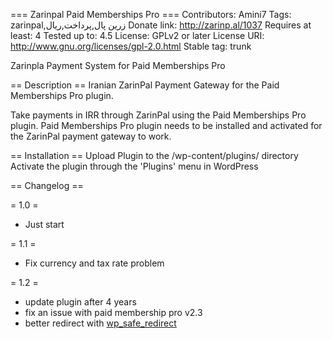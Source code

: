 === Zarinpal Paid Memberships Pro ===
Contributors: Amini7
Tags: zarinpal,زرین پال,پرداخت,ریال
Donate link: http://zarinp.al/1037
Requires at least: 4
Tested up to: 4.5
License: GPLv2 or later
License URI: http://www.gnu.org/licenses/gpl-2.0.html
Stable tag: trunk

Zarinpla Payment System for Paid Memberships Pro

== Description ==
Iranian ZarinPal Payment Gateway for the Paid Memberships Pro plugin.

Take payments in IRR through ZarinPal using the Paid Memberships Pro plugin. Paid Memberships Pro plugin needs to be installed and activated for the ZarinPal payment gateway to work.

== Installation ==
Upload Plugin to the /wp-content/plugins/ directory
Activate the plugin through the \'Plugins\' menu in WordPress

 == Changelog ==

= 1.0 =
* Just start 

= 1.1 =
* Fix currency and  tax rate problem

= 1.2 =
* update plugin after 4 years
* fix an issue with paid membership pro v2.3
* better redirect with [wp_safe_redirect](https://developer.wordpress.org/reference/functions/wp_safe_redirect/)
